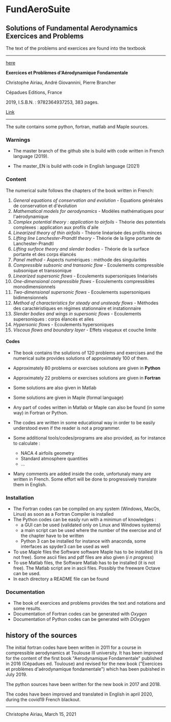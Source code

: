 # FundAeroSuite

## Solutions of Fundamental Aerodynamics Exercices and Problems

The text of the problems and exercices are found into the textbook

---

[here](https://stabfem.gitlab.io/StabFem_Develop/)


**Exercices et Problèmes d'Aérodynamique Fondamentale**

Christophe Airiau, André Giovannini, Pierre Brancher

Cépadues Editions, France

2019,  I.S.B.N. : 9782364937253, 383 pages.

[Link](https://www.cepadues.com/livres/exercices-problemes-aerodynamique-fondamentale-accompagnes-des-codes-solutions-python-fortran-9782364937253.html)

---
The suite  contains some python, fortran, matlab and Maple sources.

### Warnings

* The master branch of the github site is build with  code written in French language (2019).

* The master_EN is build with code in English language (2021)

### Content

The numerical suite follows the chapters of the book  written in French:

1. *General equations of conservation and evolution* - Equations générales de conservation et d'évolution
2. *Mathematical models for aerodynamics* - Modèles mathématiques pour l'aérodynamique  
3. *Complex potential theory : application to airfoils* - Théorie des potentiels complexes : application aux profils d'aile
4. *Linearized theory of thin airfoils* - Théorie linéarisée des profils minces
5. *Lifting line Lanchester-Prandtl theory* - Théorie de la ligne portante de Lanchester-Prandtl
6. *Lifting surface theory and slender bodies* - Théorie de la surface portante et des corps élancés
7. *Panel method* - Aspects numériques : méthode des singularités
8. *Compressible subsonic and transonic flow* - Ecoulements compressible subsonique et transsonique
9. *Linearized supersonic flows* - Ecoulements supersoniques linéarisés
10. *One-dimensional compressible flows* - Ecoulements compressibles monodimensionnels
11. *Two-dimensional supersonic flows* - Ecoulements supersoniques bidimensionnels
12. *Method of characteristics for steady and unsteady flows* - Méthodes des caractéristiques en régimes stationnaire et instationnaire
13. *Slender bodies and wings in supersonic flows* - Ecoulements supersoniques : corps élancés et ailes
14. *Hypersonic flows* - Ecoulements hypersoniques
15. *Viscous flows and boundary layer* - Effets visqueux et couche limite

#### Codes

* The book contains the solutions of 120 problems and exercises and the numerical suite provides solutions of approximately 100 of them.
* Approximately 80 problems or exercises solutions are given in **Python**
* Approximately 22 problems or exercises solutions are given in **Fortran**
* Some solutions are also given in Matlab
* Some solutions are given in Maple (formal language)
* Any part of codes written in Matlab or Maple can also be found (in some way) in Fortran or Python.
* The codes are written in some educational way in order to be easily understood even if the reader is not a programmer.
* Some additional tools/codes/programs are also provided, as for instance to calculate :

  * NACA 4 airfoils geometry
  * Standard atmosphere quantities
  * ...

* Many comments are added inside the code, unfortunaly many are written in French. Some effort will be done to progressively translate them in English.

### Installation

* The Fortran codes can be compiled on any system (Windows, MacOs, Linus) as soon as a Fortran Compiler is installed
* The Python codes can be easily run with a minimun of knowledges :
  * a GUI can be used (validated only on Linux and Windows systems)
  * a main script can be used where  the number of the exercise and of the chapter have to be written
  * Python 3 can be installed for instance with anaconda, some interfaces as spyder3 can be used as well
* To use Maple files the Software software Maple has to be installed (it is not free).
 Some ascii files and pdf files are also given (*i n progress*)
* To use Matlab files, the Software Matlab has to be installed (it is not free). The Matlab script are in ascii files. Possibly the freeware Octave can be used.
* In each directory a README file can be found

### Documentation

* The book of exercices and problems provides the text and notations and some results.
* Documentation of Fortran codes can be generated with *Oxygen*
* Documentation of Python codes can be generated with *DOxygen*

## history of the sources

The initial fortran codes have been written in 2011 for a course in compressible aerodynamics at Toulouse III university. It has been improved for the content of the first book "Aerodynamique Fondamentale" published in 2016 (Cépadues ed. Toulouse)
and revised for the new book ("Exercices et problèmes d'aérodynamique fondamentale") which has been  pubished in July 2019.

The python sources have been written for the new book in 2017 and 2018.

The codes have been improved and translated in English in april 2020, during the covid19 French blackout.

 -------------------------------

Christophe Airiau, March 15, 2021

